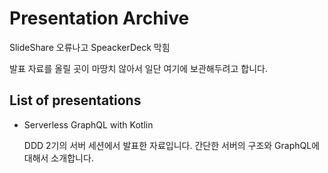 # Presentation Archive

SlideShare 오류나고 SpeackerDeck 막힘

발표 자료를 올릴 곳이 마땅치 않아서 일단 여기에 보관해두려고 합니다.

## List of presentations 

- Serverless GraphQL with Kotlin

  DDD 2기의 서버 세션에서 발표한 자료입니다. 간단한 서버의 구조와 GraphQL에 대해서 소개합니다.
